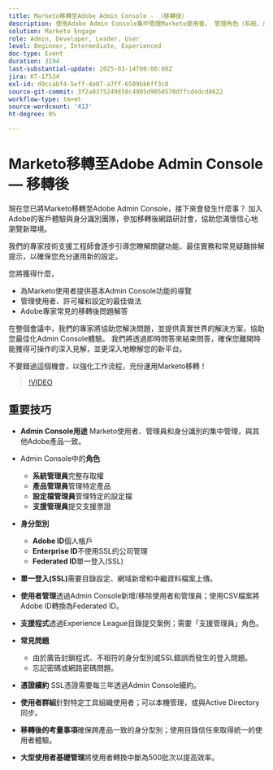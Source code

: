 ```yaml
---
title: Marketo移轉至Adobe Admin Console - （移轉後）
description: 使用Adobe Admin Console集中管理Marketo使用者。 管理角色（系統、產品、設定檔、支援管理員）和身分型別(Adobe、企業、Federated ID)。 設定SSL以進行單一登入、處理使用者管理，以及每三年更新一次憑證。 解決登入問題等常見問題，並使用目錄信任來獲得統一的體驗。 將大型使用者轉換劃分為500的批次。 存取Adobe Experience League頁面上的工作階段錄影。
solution: Marketo Engage
role: Admin, Developer, Leader, User
level: Beginner, Intermediate, Experienced
doc-type: Event
duration: 3194
last-substantial-update: 2025-03-14T00:00:00Z
jira: KT-17534
exl-id: d9ccabf4-5eff-4e07-a7ff-6509bb6ff3c8
source-git-commit: 3f2a8375249858c4905d9058570dffcd4dcd8622
workflow-type: tm+mt
source-wordcount: '413'
ht-degree: 0%

---
```


# Marketo移轉至Adobe Admin Console — 移轉後


現在您已將Marketo移轉至Adobe Admin Console，接下來會發生什麼事？ 加入Adobe的客戶體驗與身分識別團隊，參加移轉後網路研討會，協助您滿懷信心地瀏覽新環境。

我們的專家技術支援工程師會逐步引導您瞭解關鍵功能、最佳實務和常見疑難排解提示，以確保您充分運用新的設定。

您將獲得什麼，

* 為Marketo使用者提供基本Admin Console功能的導覽
* 管理使用者、許可權和設定的最佳做法
* Adobe專家常見的移轉後問題解答

在整個會議中，我們的專家將協助您解決問題，並提供真實世界的解決方案，協助您最佳化Admin Console體驗。 我們將透過即時問答來結束問答，確保您離開時能獲得可操作的深入見解，並更深入地瞭解您的新平台。

不要錯過這個機會，以強化工作流程，充份運用Marketo移轉！

>[!VIDEO](https://video.tv.adobe.com/v/3451635/?learn=on&enablevpops)

## 重要技巧

* **Admin Console用途** Marketo使用者、管理員和身分識別的集中管理，與其他Adobe產品一致。

* Admin Console中的&#x200B;**角色**

   * **系統管理員**&#x200B;完整存取權
   * **產品管理員**&#x200B;管理特定產品
   * **設定檔管理員**&#x200B;管理特定的設定檔
   * **支援管理員**&#x200B;提交支援票證

* **身分型別**

   * **Adobe ID**&#x200B;個人帳戶
   * **Enterprise ID**&#x200B;不使用SSL的公司管理
   * **Federated ID**&#x200B;單一登入(SSL)

* **單一登入(SSL)**&#x200B;需要目錄設定、網域新增和中繼資料檔案上傳。

* **使用者管理**&#x200B;透過Admin Console新增/移除使用者和管理員；使用CSV檔案將Adobe ID轉換為Federated ID。

* **支援程式**&#x200B;透過Experience League目錄提交案例；需要「支援管理員」角色。

* **常見問題**

   * 由於廣告封鎖程式、不相符的身分型別或SSL錯誤而發生的登入問題。
   * 忘記密碼或網路密碼問題。

* **憑證續約** SSL憑證需要每三年透過Admin Console續約。

* **使用者群組**&#x200B;針對特定工具組織使用者；可以本機管理，或與Active Directory同步。

* **移轉後的考量事項**&#x200B;確保跨產品一致的身分型別；使用目錄信任來取得統一的使用者體驗。

* **大型使用者基礎管理**&#x200B;將使用者轉換中斷為500批次以提高效率。
